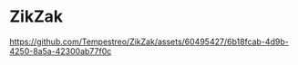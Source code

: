 # ZikZak



https://github.com/Tempestreo/ZikZak/assets/60495427/6b18fcab-4d9b-4250-8a5a-42300ab77f0c

